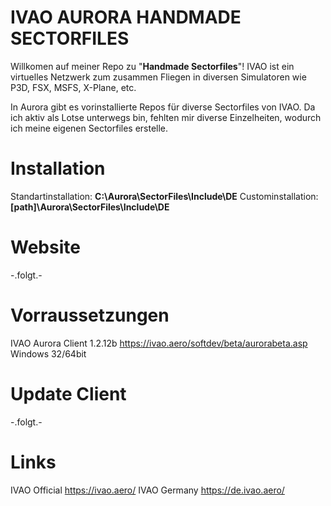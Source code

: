 # IVAO AURORA HANDMADE SECTORFILES
Willkomen auf meiner Repo zu "**Handmade Sectorfiles**"! IVAO ist ein virtuelles Netzwerk zum zusammen Fliegen in diversen
Simulatoren wie P3D, FSX, MSFS, X-Plane, etc.

In Aurora gibt es vorinstallierte Repos für diverse Sectorfiles von IVAO. Da ich aktiv als Lotse unterwegs bin, fehlten mir 
diverse Einzelheiten, wodurch ich meine eigenen Sectorfiles erstelle.

# Installation
Standartinstallation: **C:\Aurora\SectorFiles\Include\DE**
Custominstallation: **[path]\Aurora\SectorFiles\Include\DE**

# Website
-.folgt.-

# Vorraussetzungen
IVAO Aurora Client 1.2.12b https://ivao.aero/softdev/beta/aurorabeta.asp
Windows 32/64bit

# Update Client
-.folgt.-

# Links
IVAO Official https://ivao.aero/
IVAO Germany https://de.ivao.aero/
